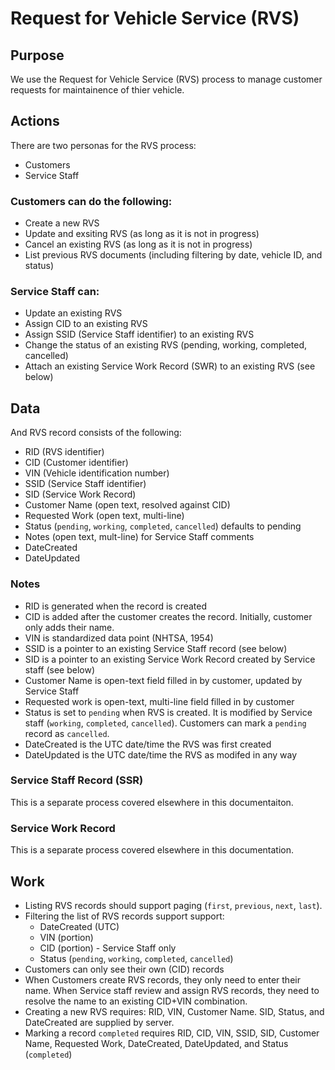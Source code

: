 # Request for Vehicle Service (RVS)

## Purpose
We use the Request for Vehicle Service (RVS) process to manage customer requests for maintainence of thier vehicle.

## Actions
There are two personas for the RVS process:
* Customers
* Service Staff

### Customers can do the following:
* Create a new RVS
* Update and exsiting RVS (as long as it is not in progress)
* Cancel an existing  RVS (as long as it is not in progress)
* List previous RVS documents (including filtering by date, vehicle ID, and status)

### Service Staff can:
* Update an existing RVS
* Assign CID to an existing RVS
* Assign SSID (Service Staff identifier) to an existing RVS
* Change the status of an existing RVS (pending, working, completed, cancelled)
* Attach an existing Service Work Record (SWR) to an existing RVS (see below)

## Data
And RVS record consists of the following:
* RID (RVS identifier)
* CID (Customer identifier)
* VIN (Vehicle identification number)
* SSID (Service Staff identifier)
* SID (Service Work Record)
* Customer Name (open text, resolved against CID)
* Requested Work (open text, multi-line)
* Status (`pending`, `working`, `completed`, `cancelled`) defaults to pending
* Notes (open text, mult-line) for Service Staff comments
* DateCreated
* DateUpdated

### Notes
* RID is generated when the record is created
* CID is added after the customer creates the record. Initially, customer only adds their name.
* VIN is standardized data point (NHTSA, 1954)
* SSID is a pointer to an existing Service Staff record (see below)
* SID is a pointer to an existing Service Work Record created by Service staff (see below)
* Customer Name is open-text field filled in by customer, updated by Service Staff
* Requested work is open-text, multi-line field filled in by customer
* Status is set to `pending` when RVS is created. It is modified by Service staff (`working`, `completed`, `cancelled`). Customers can mark a `pending` record as `cancelled`.
* DateCreated is the UTC date/time the RVS was first created
* DateUpdated is the UTC date/time the RVS as modifed in any way

### Service Staff Record (SSR)
This is a separate process covered elsewhere in this documentaiton.

### Service Work Record
This is a separate process covered elsewhere in this documentation. 

## Work
* Listing RVS records should support paging (`first`, `previous`, `next`, `last`).
* Filtering the list of RVS records support support:
  * DateCreated (UTC)
  * VIN (portion)
  * CID (portion) - Service Staff only
  * Status (`pending`, `working`, `completed`, `cancelled`)
* Customers can only see their own (CID) records
* When Customers create RVS records, they only need to enter their name. When Service staff review and assign RVS records, they need to resolve the name to an existing CID+VIN combination.
* Creating a new RVS requires: RID, VIN, Customer Name. SID, Status, and DateCreated are supplied by server.
* Marking a record `completed` requires RID, CID, VIN, SSID, SID, Customer Name, Requested Work, DateCreated, DateUpdated, and Status (`completed`)

